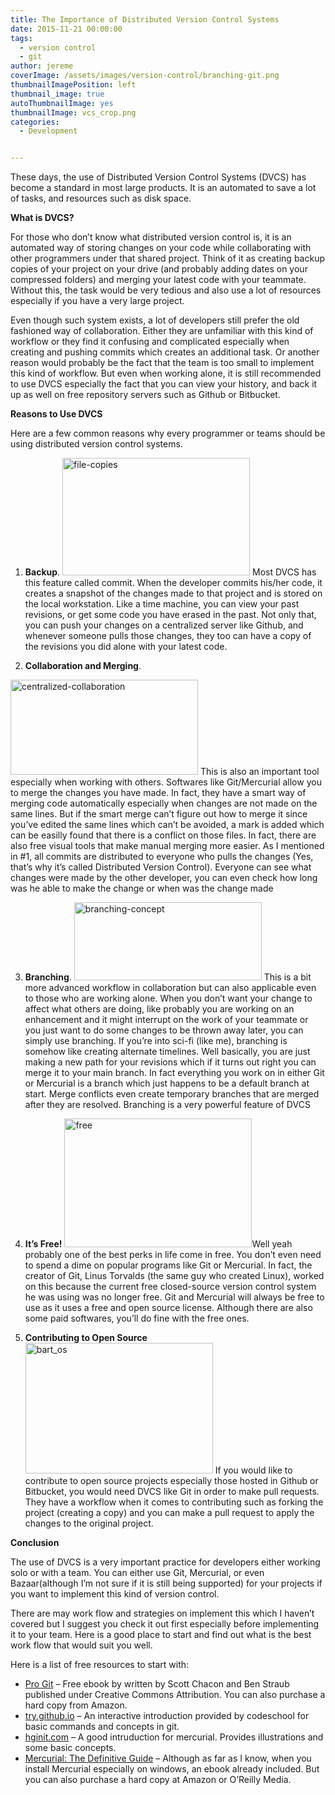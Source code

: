 ```yaml
---
title: The Importance of Distributed Version Control Systems
date: 2015-11-21 00:00:00
tags:
  - version control
  - git
author: jereme
coverImage: /assets/images/version-control/branching-git.png
thumbnailImagePosition: left
thumbnail_image: true
autoThumbnailImage: yes
thumbnailImage: vcs_crop.png
categories:
  - Development


---
```


These days, the use of Distributed Version Control Systems (DVCS) has become a standard in most large products. It is an automated to save a lot of tasks, and resources such as disk space.

<!-- more -->
**What is DVCS?**

For those who don’t know what distributed version control is, it is an automated way of storing changes on your code while collaborating with other programmers under that shared project. Think of it as creating backup copies of your project on your drive (and probably adding dates on your compressed folders) and merging your latest code with your teammate. Without this, the task would be very tedious and also use a lot of resources especially if you have a very large project.

Even though such system exists, a lot of developers still prefer the old fashioned way of collaboration. Either they are unfamiliar with this kind of workflow or they find it confusing and complicated especially when creating and pushing commits which creates an additional task. Or another reason would probably be the fact that the team is too small to implement this kind of workflow. But even when working alone, it is still recommended to use DVCS especially the fact that you can view your history, and back it up as well on free repository servers such as Github or Bitbucket.

**Reasons to Use DVCS**

Here are a few common reasons why every programmer or teams should be using distributed version control systems.

  1. **Backup**. <img class="aligncenter wp-image-203 size-medium" title="Photo from hginit.com" src="/assets/images/version-control/file-copies-300x188.png" alt="file-copies" width="300" height="188"  sizes="(max-width: 300px) 100vw, 300px" />
  Most DVCS has this feature called commit. When the developer commits his/her code, it creates a snapshot of the changes made to that project and is stored on the local workstation. Like a time machine, you can view your past revisions, or get some code you have erased in the past. Not only that, you can push your changes on a centralized server like Github, and whenever someone pulls those changes, they too can have a copy of the revisions you did alone with your latest code.

  2. **Collaboration and Merging**. 
  <img  title="Photo from atlassian.com" src="/assets/images/version-control/centralized-collaboration-300x152.png" alt="centralized-collaboration" width="300" height="152" sizes="(max-width: 300px) 100vw, 300px" />
  This is also an important tool especially when working with others. Softwares like Git/Mercurial allow you to merge the changes you have made. In fact, they have a smart way of merging code automatically especially when changes are not made on the same lines. But if the smart merge can’t figure out how to merge it since you’ve edited the same lines which can’t be avoided, a mark is added which can be easilly found that there is a conflict on those files. In fact, there are also free visual tools that make manual merging more easier.
  As I mentioned in #1, all commits are distributed to everyone who pulls the changes (Yes, that’s why it’s called Distributed Version Control). Everyone can see what changes were made by the other developer, you can even check how long was he able to make the change or when was the change made

  3. **Branching**. <img class="size-medium wp-image-204 aligncenter" src="/assets/images/version-control/branching-concept-300x125.png" alt="branching-concept" width="300" height="125"  />
  This is a bit more advanced workflow in collaboration but can also applicable even to those who are working alone. When you don’t want your change to affect what others are doing, like probably you are working on an enhancement and it might interrupt on the work of your teammate or you just want to do some changes to be thrown away later, you can simply use branching. If you’re into sci-fi (like me), branching is somehow like creating alternate timelines. Well basically, you are just making a new path for your revisions which if it turns out right you can merge it to your main branch. In fact everything you work on in either Git or Mercurial is a branch which just happens to be a default branch at start. Merge conflicts even create temporary branches that are merged after they are resolved. Branching is a very powerful feature of DVCS

  4. **It’s Free!** <img class="size-medium wp-image-205 aligncenter" src="/assets/images/misc/free-300x206.gif" alt="free" width="300" height="206"  sizes="(max-width: 300px) 100vw, 300px" />Well yeah probably one of the best perks in life come in free. You don’t even need to spend a dime on popular programs like Git or Mercurial. In fact, the creator of Git, Linus Torvalds (the same guy who created Linux), worked on this because the current free closed-source version control system he was using was no longer free. Git and Mercurial will always be free to use as it uses a free and open source license. Although there are also some paid softwares, you&#8217;ll do fine with the free ones.

  5. **Contributing to Open Source** <img  src="/assets/images/misc/bart_os-300x209.gif" alt="bart_os" width="300" height="209" sizes="(max-width: 300px) 100vw, 300px" /> If you would like to contribute to open source projects especially those hosted in Github or Bitbucket, you would need DVCS like Git in order to make pull requests. They have a workflow when it comes to contributing such as forking the project (creating a copy) and you can make a pull request to apply the changes to the original project.

**Conclusion**

The use of DVCS is a very important practice for developers either working solo or with a team. You can either use Git, Mercurial, or even Bazaar(although I’m not sure if it is still being supported) for your projects if you want to implement this kind of version control.

There are may work flow and strategies on implement this which I haven’t covered but I suggest you check it out first especially before implementing it to your team. Here is a good place to start and find out what is the best work flow that would suit you well.

Here is a list of free resources to start with:

  * <a href="https://git-scm.com/book/en/v2" target="_blank" rel="nofollow">Pro Git</a> &#8211; Free ebook by written by Scott Chacon and Ben Straub published under Creative Commons Attribution. You can also purchase a hard copy from Amazon.
  * <a href="https://try.github.io" target="_blank" rel="nofollow">try.github.io</a> &#8211; An interactive introduction provided by codeschool for basic commands and concepts in git.
  * <a href="http://hginit.com" target="_blank" rel="nofollow">hginit.com</a> &#8211; A good intruduction for mercurial. Provides illustrations and some basic concepts.
  * <a href="http://hgbook.red-bean.com/" target="_blank" rel="nofollow">Mercurial: The Definitive Guide</a> &#8211; Although as far as I know, when you install Mercurial especially on windows, an ebook already included. But you can also purchase a hard copy at Amazon or O&#8217;Reilly Media.
